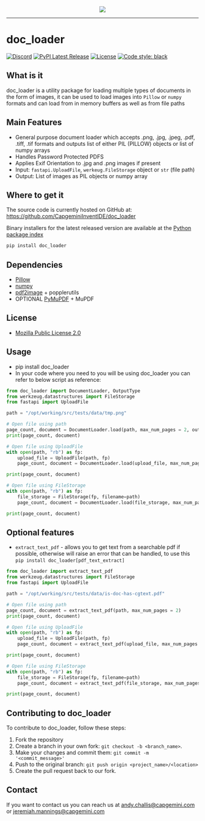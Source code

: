 <div align="center">
  <img src="https://upload.wikimedia.org/wikipedia/commons/7/7e/Invent_Logo_2COL_RGB.png"><br>
</div>

-----------

# doc_loader

[![Discord](https://img.shields.io/discord/752353026366242846.svg?label=Join%20us%20on%20Discord&logo=discord&logoColor=ffffff&color=7389D8&labelColor=6A7EC2)](https://discord.gg/rQcMtVE)
[![PyPI Latest Release](https://img.shields.io/pypi/v/doc_loader.svg)](https://pypi.org/project/doc_loader/)
[![License](https://img.shields.io/pypi/l/doc_loader.svg)](https://github.com/CapgeminiInventIDE/doc_loader/blob/master/LICENSE)
[![Code style: black](https://img.shields.io/badge/code%20style-black-000000.svg)](https://github.com/psf/black)

## What is it

doc_loader is a utility package for loading multiple types of documents in the form of images, it can be used to load images into `Pillow` or `numpy` formats and can load from in memory buffers as well as from file paths

## Main Features

* General purpose document loader which accepts .png, .jpg, .jpeg, .pdf, .tiff, .tif formats and outputs list of either PIL (PILLOW) objects or list of numpy arrays
* Handles Password Protected PDFS
* Applies Exif Orientation to .jpg and .png images if present
* Input: `fastapi.UploadFile`, `werkeug.FileStorage` object or `str` (file path)
* Output: List of images as PIL objects or numpy array

## Where to get it

The source code is currently hosted on GitHub at: https://github.com/CapgeminiInventIDE/doc_loader

Binary installers for the latest released version are available at the [Python package index](https://pypi.org/project/doc_loader/)

```bash
pip install doc_loader
```

## Dependencies

* [Pillow](https://pypi.org/project/Pillow/)
* [numpy](https://pypi.org/project/numpy/)
* [pdf2image](https://pypi.org/project/pdf2image/) + popplerutils
* OPTIONAL [PyMuPDF](https://pypi.org/project/PyMuPDF/) + MuPDF

## License

* [Mozilla Public License 2.0](/LICENSE)

## Usage

* pip install doc_loader
* In your code where you need to you will be using doc_loader you can refer to below script as reference:

```python
from doc_loader import DocumentLoader, OutputType
from werkzeug.datastructures import FileStorage
from fastapi import UploadFile

path = "/opt/working/src/tests/data/tmp.png"

# Open file using path
page_count, document = DocumentLoader.load(path, max_num_pages = 2, output_type=OutputType.NUMPY)
print(page_count, document)

# Open file using UploadFile
with open(path, "rb") as fp:
    upload_file = UploadFile(path, fp)
    page_count, document = DocumentLoader.load(upload_file, max_num_pages = 2, output_type=OutputType.NUMPY)

print(page_count, document)

# Open file using FileStorage
with open(path, "rb") as fp:
    file_storage = FileStorage(fp, filename=path)
    page_count, document = DocumentLoader.load(file_storage, max_num_pages = 2, output_type=OutputType.NUMPY)

print(page_count, document)
```

## Optional features

* `extract_text_pdf` - allows you to get text from a searchable pdf if possible, otherwise will raise an error that can be handled, to use this `pip install doc_loader[pdf_text_extract]`

```python
from doc_loader import extract_text_pdf
from werkzeug.datastructures import FileStorage
from fastapi import UploadFile

path = "/opt/working/src/tests/data/is-doc-has-cgtext.pdf"

# Open file using path
page_count, document = extract_text_pdf(path, max_num_pages = 2)
print(page_count, document)

# Open file using UploadFile
with open(path, "rb") as fp:
    upload_file = UploadFile(path, fp)
    page_count, document = extract_text_pdf(upload_file, max_num_pages = 2)

print(page_count, document)

# Open file using FileStorage
with open(path, "rb") as fp:
    file_storage = FileStorage(fp, filename=path)
    page_count, document = extract_text_pdf(file_storage, max_num_pages = 2)

print(page_count, document)
```

## Contributing to doc_loader

To contribute to doc_loader, follow these steps:

1. Fork the repository
2. Create a branch in your own fork: `git checkout -b <branch_name>`.
3. Make your changes and commit them: `git commit -m '<commit_message>'`
4. Push to the original branch: `git push origin <project_name>/<location>`
5. Create the pull request back to our fork.

## Contact

If you want to contact us you can reach us at andy.challis@capgemini.com or jeremiah.mannings@capgemini.com
